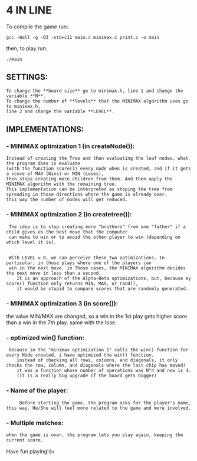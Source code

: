 <h1> 4 IN LINE</h1>

To compile the game run:

```
gcc -Wall -g -O3 -std=c11 main.c minimax.c print.c -o main
```

then, to play run:
```
./main
```


<h2>SETTINGS:</h2>

	To change the **board size** go to minimax.h, line 1 and change the variable **N**.
	To change the number of **levels** that the MINIMAX algorithm uses go to minimax.h,
	line 2 and change the variable **LEVEL**.

<h2>IMPLEMENTATIONS:</h2>

<h3>- MINIMAX optimization 1 (in createNode()):</h3>

  	Instead of creating the Tree and then evaluating the leaf nodes, what the program does is evaluate
	(with the function score()) every node when is created, and if it gets a score of MAX (Wins) or MIN (Loses),
	then stops creating more children from them. And then apply the MINIMAX algorithm with the remaining tree.
    This implementation can be interpreted as stoping the tree from spreading in those directions where the game is already over.
  	this way the number of nodes will get reduced.
<h3>- MINIMAX optimization 2 (in createtree()):</h3>

  	 The idea is to stop creating more "brothers" from one "father" if a child gives us the best move that the computer
	 can make to win or to avoid the other player to win (depending on which level it is).

        
  	 With LEVEL = 8, we can perceive these two optimizations. In particular, in those plays where one of the players can
	 win in the next move. in Those cases, the MINIMAX algorithm decides the next move in less than a second.
        It is an approach of the Alpha-Beta optimizations, but, because my score() function only returns MIN, MAX, or rand(),
		it would be stupid to compare scores that are randomly generated.

<h3>- MINIMAX optimization 3 (in score()):</h3>
   
   the value MIN/MAX are changed, so a win in the 1st play gets higher score than a win in the 7th play.
   same with the lose.

<h3>- optimized win() function:</h3>

  	 because in the "minimax optimization 1" calls the win() function for every Node created, i have optimized the win() function.
        instead of checking all rows, columns, and diagonals, it only checks the row, column, and diagonals where the last chip has moved!
		it was a function whose number of operations was N^4 and now is 4. 
        (it is a really big upgrade if the board gets bigger)

<h3>- Name of the player:</h3>
        
         Before starting the game, the program asks for the player's name, this way, He/She will feel more related to the game and more involved.


<h3>- Multiple matches:</h3>

   	when the game is over, the program lets you play again, keeping the current score.



Have fun playing!👍

        
